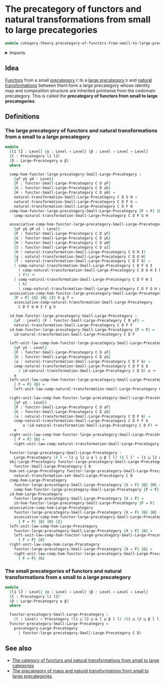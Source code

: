# The precategory of functors and natural transformations from small to large precategories

```agda
module category-theory.precategory-of-functors-from-small-to-large-precategories where
```

<details><summary>Imports</summary>

```agda
open import category-theory.functors-from-small-to-large-precategories
open import category-theory.large-precategories
open import category-theory.natural-transformations-functors-from-small-to-large-precategories
open import category-theory.precategories

open import foundation.identity-types
open import foundation.universe-levels
```

</details>

## Idea

[Functors](category-theory.functors-from-small-to-large-precategories.md) from a
small [precategory](category-theory.precategories.md) `C` to a
[large precategory](category-theory.large-precategories.md) `D` and
[natural transformations](category-theory.natural-transformations-functors-precategories.md)
between them form a large precategory whose identity map and composition
structure are inherited pointwise from the codomain precategory. This is called
the **precategory of functors from small to large precategories**.

## Definitions

### The large precategory of functors and natural transformations from a small to a large precategory

```agda
module _
  {l1 l2 : Level} {α : Level → Level} {β : Level → Level → Level}
  (C : Precategory l1 l2)
  (D : Large-Precategory α β)
  where

  comp-hom-functor-large-precategory-Small-Large-Precategory :
    {γF γG γH : Level}
    {F : functor-Small-Large-Precategory C D γF}
    {G : functor-Small-Large-Precategory C D γG}
    {H : functor-Small-Large-Precategory C D γH} →
    natural-transformation-Small-Large-Precategory C D G H →
    natural-transformation-Small-Large-Precategory C D F G →
    natural-transformation-Small-Large-Precategory C D F H
  comp-hom-functor-large-precategory-Small-Large-Precategory {F = F} {G} {H} =
    comp-natural-transformation-Small-Large-Precategory C D F G H

  associative-comp-hom-functor-large-precategory-Small-Large-Precategory :
    {γF γG γH γI : Level}
    {F : functor-Small-Large-Precategory C D γF}
    {G : functor-Small-Large-Precategory C D γG}
    {H : functor-Small-Large-Precategory C D γH}
    {I : functor-Small-Large-Precategory C D γI}
    (h : natural-transformation-Small-Large-Precategory C D H I)
    (g : natural-transformation-Small-Large-Precategory C D G H)
    (f : natural-transformation-Small-Large-Precategory C D F G) →
    ( comp-natural-transformation-Small-Large-Precategory C D F G I
      ( comp-natural-transformation-Small-Large-Precategory C D G H I h g)
      ( f)) ＝
    ( comp-natural-transformation-Small-Large-Precategory C D F H I
      ( h)
      ( comp-natural-transformation-Small-Large-Precategory C D F G H g f))
  associative-comp-hom-functor-large-precategory-Small-Large-Precategory
    {F = F} {G} {H} {I} h g f =
    associative-comp-natural-transformation-Small-Large-Precategory
      C D F G H I f g h

  id-hom-functor-large-precategory-Small-Large-Precategory :
    {γF : Level} {F : functor-Small-Large-Precategory C D γF} →
    natural-transformation-Small-Large-Precategory C D F F
  id-hom-functor-large-precategory-Small-Large-Precategory {F = F} =
    id-natural-transformation-Small-Large-Precategory C D F

  left-unit-law-comp-hom-functor-large-precategory-Small-Large-Precategory :
    {γF γG : Level}
    {F : functor-Small-Large-Precategory C D γF}
    {G : functor-Small-Large-Precategory C D γG}
    (a : natural-transformation-Small-Large-Precategory C D F G) →
    comp-natural-transformation-Small-Large-Precategory C D F G G
      ( id-natural-transformation-Small-Large-Precategory C D G) a ＝
    a
  left-unit-law-comp-hom-functor-large-precategory-Small-Large-Precategory
    { F = F} {G} =
    left-unit-law-comp-natural-transformation-Small-Large-Precategory C D F G

  right-unit-law-comp-hom-functor-large-precategory-Small-Large-Precategory :
    {γF γG : Level}
    {F : functor-Small-Large-Precategory C D γF}
    {G : functor-Small-Large-Precategory C D γG}
    (a : natural-transformation-Small-Large-Precategory C D F G) →
    comp-natural-transformation-Small-Large-Precategory C D F F G
        a (id-natural-transformation-Small-Large-Precategory C D F) ＝
    a
  right-unit-law-comp-hom-functor-large-precategory-Small-Large-Precategory
    { F = F} {G} =
    right-unit-law-comp-natural-transformation-Small-Large-Precategory C D F G

  functor-large-precategory-Small-Large-Precategory :
    Large-Precategory (λ l → l1 ⊔ l2 ⊔ α l ⊔ β l l) (λ l l' → l1 ⊔ l2 ⊔ β l l')
  obj-Large-Precategory functor-large-precategory-Small-Large-Precategory =
    functor-Small-Large-Precategory C D
  hom-set-Large-Precategory functor-large-precategory-Small-Large-Precategory =
    natural-transformation-set-Small-Large-Precategory C D
  comp-hom-Large-Precategory
    functor-large-precategory-Small-Large-Precategory {X = F} {G} {H} =
    comp-hom-functor-large-precategory-Small-Large-Precategory {F = F} {G} {H}
  id-hom-Large-Precategory
    functor-large-precategory-Small-Large-Precategory {X = F} =
    id-hom-functor-large-precategory-Small-Large-Precategory {F = F}
  associative-comp-hom-Large-Precategory
    functor-large-precategory-Small-Large-Precategory {X = F} {G} {H} {I} =
    associative-comp-hom-functor-large-precategory-Small-Large-Precategory
      { F = F} {G} {H} {I}
  left-unit-law-comp-hom-Large-Precategory
    functor-large-precategory-Small-Large-Precategory {X = F} {G} =
    left-unit-law-comp-hom-functor-large-precategory-Small-Large-Precategory
      { F = F} {G}
  right-unit-law-comp-hom-Large-Precategory
    functor-large-precategory-Small-Large-Precategory {X = F} {G} =
    right-unit-law-comp-hom-functor-large-precategory-Small-Large-Precategory
      { F = F} {G}
```

### The small precategories of functors and natural transformations from a small to a large precategory

```agda
module _
  {l1 l2 : Level} {α : Level → Level} {β : Level → Level → Level}
  (C : Precategory l1 l2)
  (D : Large-Precategory α β)
  where

  functor-precategory-Small-Large-Precategory :
    (l : Level) → Precategory (l1 ⊔ l2 ⊔ α l ⊔ β l l) (l1 ⊔ l2 ⊔ β l l)
  functor-precategory-Small-Large-Precategory =
    precategory-Large-Precategory
      ( functor-large-precategory-Small-Large-Precategory C D)
```

## See also

- [The category of functors and natural transformations from small to large categories](category-theory.category-of-functors-from-small-to-large-categories.md)
- [The precategory of maps and natural transformations from small to large precategories](category-theory.precategory-of-maps-from-small-to-large-precategories.md)
